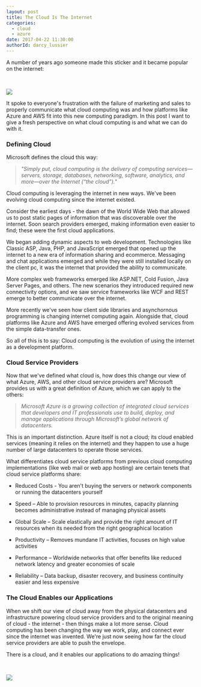 ```yaml
---
layout: post
title: The Cloud Is The Internet
categories:
  - cloud
  - azure
date: 2017-04-22 11:30:00
authorId: darcy_lussier
---
```


A number of years ago someone made this sticker and it became popular on the internet:

&nbsp;

![][1]

It spoke to everyone's frustration with the failure of marketing and sales to properly communicate what 
cloud computing was and how platforms like Azure and AWS fit into this new computing paradigm. In this post I want to give a fresh perspective on what cloud computing is and what we can do with it.

### Defining Cloud

Microsoft defines the cloud this way:

>*"Simply put, cloud computing is the delivery of computing services—servers, storage, databases, networking, software, analytics, and more—over the Internet (“the cloud”)."*

Cloud computing is leveraging the internet in new ways. We've been evolving cloud computing since the internet existed.

Consider the earliest days - the dawn of the World Wide Web that allowed us to post static pages of information that was discoverable over the internet. Soon
search providers emerged, making information even easier to find; these were the first cloud applications.

We began adding dynamic aspects to web development. Technologies like Classic ASP, Java, PHP, and JavaScript emerged that opened up the internet to a new era of
information sharing and ecommerce. Messaging and chat applications emerged and while they were still installed locally on the client pc, it was the internet
that provided the ability to communicate.

More complex web frameworks emerged like ASP.NET, Cold Fusion, Java Server Pages, and others. The new scenarios they introduced required new connectivity options,
and we saw service frameworks like WCF and REST emerge to better communicate over the internet.

More recently we've seen how client side libraries and asynchornous programming is changing internet computing again. Alongside that, 
cloud platforms like Azure and AWS have emerged offering evolved services from the simple data-transfer ones.

So all of this is to say: Cloud computing is the evolution of using the internet as a development platform.

### Cloud Service Providers

Now that we've defined what cloud is, how does this change our view of what Azure, AWS, and other cloud service providers are? Microsoft provides us with
a great definition of Azure, which we can apply to the others:

>*Microsoft Azure is a growing collection of integrated cloud services that developers and IT professionals use to build, deploy, and manage applications through Microsoft’s global network of datacenters.*

This is an important distinction. Azure itself is not a cloud; its cloud enabled services (meaning it relies on the internet) and they happen to use a
huge number of large datacenters to operate those services.

What differentiates cloud service platforms from previous cloud computing implementations (like web mail or web app hosting) are certain tenets that cloud service platforms share:

* Reduced Costs - You aren't buying the servers or network components or running the datacenters yourself

* Speed – Able to provision resources in minutes, capacity planning becomes administrative instead of managing physical assets

* Global Scale – Scale elastically and provide the right amount of IT resources when its needed from the right geographical location

* Productivity – Removes mundane IT activities, focuses on high value activities

* Performance – Worldwide networks that offer benefits like reduced network latency and greater economies of scale

* Reliability – Data backup, disaster recovery, and business continuity easier and less expensive


### The Cloud Enables our Applications

When we shift our view of cloud away from the physical datacenters and infrastructure powering cloud service providers and to the original meaning of cloud - the internet - then things make a lot more sense.
Cloud computing has been changing the way we work, play, and connect ever since the internet was invented. We're just now seeing how far the cloud service providers are able to push the envelope.

There is a cloud, and it enables our applications to do amazing things!

&nbsp;

![][2]

[1]: https://darcyblogimages.blob.core.windows.net/wdimages/ThereIsNoCloud.png
[2]: https://darcyblogimages.blob.core.windows.net/wdimages/ThereIsACloud.png


